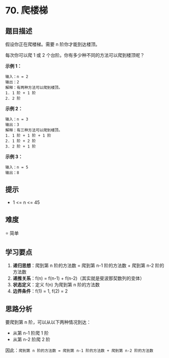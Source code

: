 # 70. 爬楼梯

## 题目描述

假设你正在爬楼梯。需要 n 阶你才能到达楼顶。

每次你可以爬 1 或 2 个台阶。你有多少种不同的方法可以爬到楼顶呢？

**示例 1：**
```
输入：n = 2
输出：2
解释：有两种方法可以爬到楼顶。
1. 1 阶 + 1 阶
2. 2 阶
```

**示例 2：**
```
输入：n = 3
输出：3
解释：有三种方法可以爬到楼顶。
1. 1 阶 + 1 阶 + 1 阶
2. 1 阶 + 2 阶
3. 2 阶 + 1 阶
```

**示例 3：**
```
输入：n = 5
输出：8
```

## 提示

- 1 <= n <= 45

## 难度

⭐ 简单

## 学习要点

1. **递归思想**：爬到第 n 阶的方法数 = 爬到第 n-1 阶的方法数 + 爬到第 n-2 阶的方法数
2. **递推关系**：f(n) = f(n-1) + f(n-2)（其实就是斐波那契数列的变体）
3. **状态定义**：定义 f(n) 为爬到第 n 阶的方法数
4. **边界条件**：f(1) = 1, f(2) = 2

## 思路分析

要爬到第 n 阶，可以从以下两种情况到达：
- 从第 n-1 阶爬 1 阶
- 从第 n-2 阶爬 2 阶

因此：`爬到第 n 阶的方法数 = 爬到第 n-1 阶的方法数 + 爬到第 n-2 阶的方法数`

